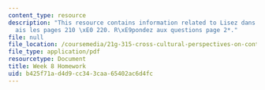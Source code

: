 ```yaml
---
content_type: resource
description: "This resource contains information related to Lisez dans Les Fran\xE7\
  ais les pages 210 \xE0 220. R\xE9pondez aux questions page 2*."
file: null
file_location: /coursemedia/21g-315-cross-cultural-perspectives-on-contemporary-french-society-fall-2011/b425f71ad4d9cc343caa65402ac6d4fc_MIT21G_315F11_hmkwk8.pdf
file_type: application/pdf
resourcetype: Document
title: Week 8 Homework
uid: b425f71a-d4d9-cc34-3caa-65402ac6d4fc
---
```


